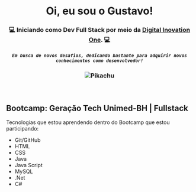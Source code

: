 <h1 align="center">  <br>
Oi, eu sou o Gustavo! 
  
  <br>
  <h3 align="center"> 
    
  💻 Iniciando como Dev Full Stack por meio da [Digital Inovation One](https://web.dio.me/users/gustavo_perdigao23?tab=achievements). 💻 
 <br>
  </h3>
  
  <h5 align="center">
    
   ```Em busca de novos desafios, dedicando bastante para adquirir novos conhecimentos como desenvolvedor!```
  </h5
  <br>
    </h3>
  
   <h3 align="center">
  
  ![Pikachu]([https://i.pinimg.com/originals/fe/61/dc/fe61dc2b7ef08a538b906eced7fa5cb5.gif](https://pin.it/2PN4wXi))

  <br>
    
## Bootcamp: Geração Tech Unimed-BH | Fullstack   
 
   Tecnologias que estou aprendendo dentro do Bootcamp que estou participando: 
  * Git/GitHub
  * HTML
  * CSS
  * Java
  * Java Script
  * MySQL
  * .Net
  * C#
 
